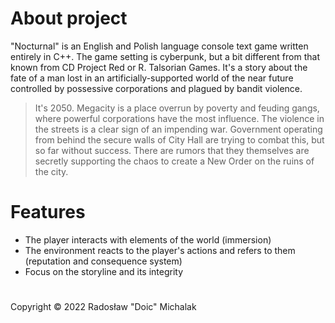 # About project
"Nocturnal" is an English and Polish language console text game written entirely in C++. The game setting is cyberpunk, but a bit different from that known from CD Project Red or R. Talsorian Games. It's a story about the fate of a man lost in an artificially-supported world of the near future controlled by possessive corporations and plagued by bandit violence.

> It's 2050. Megacity is a place overrun by poverty and feuding gangs, where powerful corporations have the most influence. The violence in the streets is a clear sign of an impending war. Government operating from behind the secure walls of City Hall are trying to combat this, but so far without success. There are rumors that they themselves are secretly supporting the chaos to create a New Order on the ruins of the city.

# Features
* The player interacts with elements of the world (immersion)
* The environment reacts to the player's actions and refers to them (reputation and consequence system)
* Focus on the storyline and its integrity

#
Copyright © 2022 Radosław "Doic" Michalak
